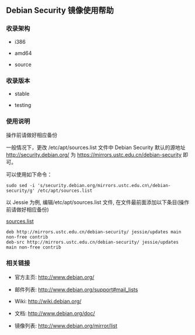 ---
---

## Debian Security 镜像使用帮助

### 收录架构

- i386

- amd64

- source

### 收录版本

- stable

- testing

### 使用说明

操作前请做好相应备份

一般情况下，更改 /etc/apt/sources.list 文件中 Debian Security 默认的源地址 <http://security.debian.org/> 为 <https://mirrors.ustc.edu.cn/debian-security> 即可。

可以使用如下命令：

    sudo sed -i 's/security.debian.org/mirrors.ustc.edu.cn\/debian-security/g' /etc/apt/sources.list

以 Jessie 为例, 编辑/etc/apt/sources.list 文件, 在文件最前面添加以下条目(操作前请做好相应备份)

[sources.list](/wiki/_export/code/mirrors/help/sources435f-2.list?codeblock=0 "下载片段")

    deb http://mirrors.ustc.edu.cn/debian-security/ jessie/updates main non-free contrib
    deb-src http://mirrors.ustc.edu.cn/debian-security/ jessie/updates main non-free contrib

### 相关链接

- 官方主页: <http://www.debian.org/>

- 邮件列表: <http://www.debian.org/support#mail_lists>

- Wiki: <http://wiki.debian.org/>

- 文档: <http://www.debian.org/doc/>

- 镜像列表: <http://www.debian.org/mirror/list>
